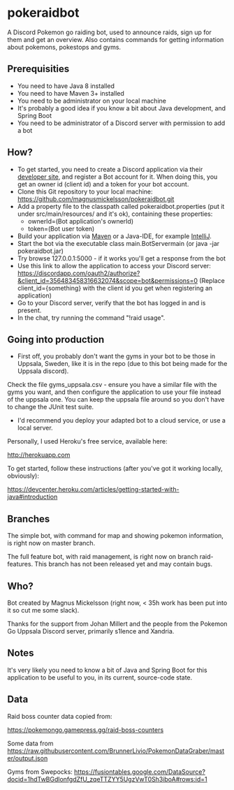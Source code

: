 # pokeraidbot
A Discord Pokemon go raiding bot, used to announce raids, sign up for them and get an overview.
Also contains commands for getting information about pokemons, pokestops and gyms.

## Prerequisities

* You need to have Java 8 installed
* You need to have Maven 3+ installed
* You need to be administrator on your local machine
* It's probably a good idea if you know a bit about Java development, and Spring Boot
* You need to be administrator of a Discord server with permission to add a bot

## How?

* To get started, you need to create a Discord application via their 
[developer site](https://discordapp.com/developers/docs/intro), and register a Bot account for it. 
When doing this, you get an owner id (client id) and a token for your bot account.
* Clone this Git repository to your local machine: https://github.com/magnusmickelsson/pokeraidbot.git
* Add a property file to the classpath called pokeraidbot.properties (put it under src/main/resources/ and it's ok), 
containing these properties:
    * ownerId=(Bot application's ownerId)
    * token=(Bot user token)
* Build your application via [Maven](https://maven.apache.org) or a Java-IDE, for example 
[IntelliJ](https://www.jetbrains.com/idea/).
* Start the bot via the executable class main.BotServermain (or java -jar pokeraidbot.jar)
* Try browse 127.0.0.1:5000 - if it works you'll get a response from the bot
* Use this link to allow the application to access your Discord server:
https://discordapp.com/oauth2/authorize?&client_id=356483458316632074&scope=bot&permissions=0
(Replace client_id={something} with the client id you get when registering an application)
* Go to your Discord server, verify that the bot has logged in and is present.
* In the chat, try running the command "!raid usage".

## Going into production

* First off, you probably don't want the gyms in your bot to be those in Uppsala, Sweden, like it is
in the repo (due to this bot being made for the Uppsala discord). 

Check the file gyms_uppsala.csv -
ensure you have a similar file with the gyms you want, and then configure the application to use your
file instead of the uppsala one. You can keep the uppsala file around so you don't have to change the JUnit test suite.

* I'd recommend you deploy your adapted bot to a cloud service, or use a local server.

Personally, I used Heroku's free service, available here:

http://herokuapp.com

To get started, follow these instructions (after you've got it working locally, obviously):

https://devcenter.heroku.com/articles/getting-started-with-java#introduction

## Branches

The simple bot, with command for map and showing pokemon information, is right now on master branch.

The full feature bot, with raid management, is right now on branch raid-features. 
This branch has not been released yet and may contain bugs.

## Who?

Bot created by Magnus Mickelsson (right now, < 35h work has been put into it so cut me some slack).

Thanks for the support from Johan Millert and the people from the Pokemon Go Uppsala Discord server, primarily s1lence and Xandria.

## Notes

It's very likely you need to know a bit of Java and Spring Boot for this application to be useful to you,
in its current, source-code state.

## Data

Raid boss counter data copied from:

https://pokemongo.gamepress.gg/raid-boss-counters

Some data from https://raw.githubusercontent.com/BrunnerLivio/PokemonDataGraber/master/output.json

Gyms from Swepocks:
https://fusiontables.google.com/DataSource?docid=1hdTwBGdlonfgdZfU_zqeTTZYY5UgzVwT0Sh3iboA#rows:id=1
